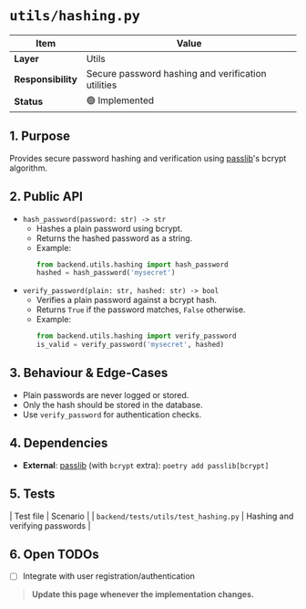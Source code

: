 <!-- filepath: c:\Users\00010654\Documents\Git\ReViewPoint\docs\backend\utils\hashing.py.md -->
# `utils/hashing.py`

| Item | Value |
|------|-------|
| **Layer** | Utils |
| **Responsibility** | Secure password hashing and verification utilities |
| **Status** | 🟢 Implemented |

## 1. Purpose  
Provides secure password hashing and verification using [passlib]'s bcrypt algorithm.

## 2. Public API  
- `hash_password(password: str) -> str`
    - Hashes a plain password using bcrypt.
    - Returns the hashed password as a string.
    - Example:
      ```python
      from backend.utils.hashing import hash_password
      hashed = hash_password('mysecret')
      ```
- `verify_password(plain: str, hashed: str) -> bool`
    - Verifies a plain password against a bcrypt hash.
    - Returns `True` if the password matches, `False` otherwise.
    - Example:
      ```python
      from backend.utils.hashing import verify_password
      is_valid = verify_password('mysecret', hashed)
      ```

## 3. Behaviour & Edge-Cases  
- Plain passwords are never logged or stored.
- Only the hash should be stored in the database.
- Use `verify_password` for authentication checks.

## 4. Dependencies  
- **External**: [passlib] (with `bcrypt` extra): `poetry add passlib[bcrypt]`

## 5. Tests  
| Test file | Scenario |
| `backend/tests/utils/test_hashing.py` | Hashing and verifying passwords |

## 6. Open TODOs  
- [ ] Integrate with user registration/authentication

[passlib]: https://passlib.readthedocs.io/en/stable/

> **Update this page whenever the implementation changes.**
